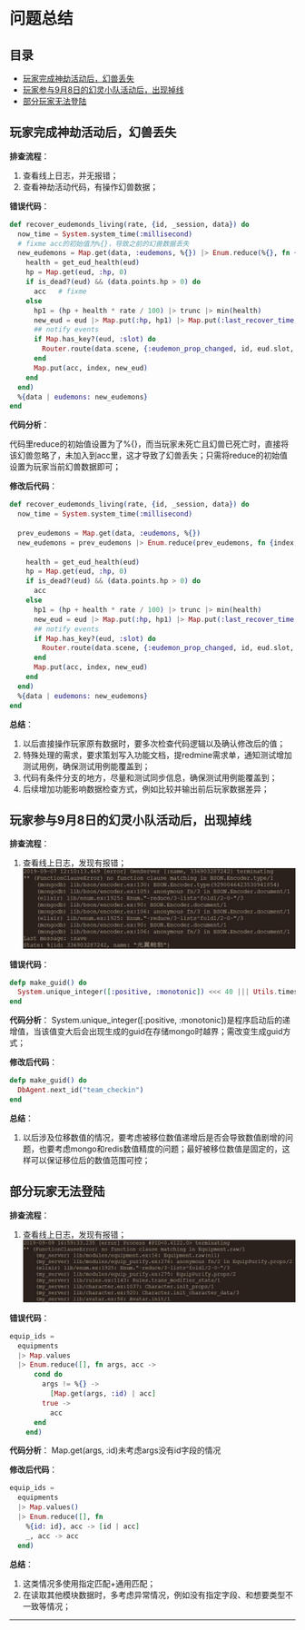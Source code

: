 # 问题总结

## 目录

* [玩家完成神劫活动后，幻兽丢失](#玩家完成神劫活动后，幻兽丢失)
* [玩家参与9月8日的幻灵小队活动后，出现掉线](#玩家参与9月8日的幻灵小队活动后，出现掉线)
* [部分玩家无法登陆](#部分玩家无法登陆)

## 玩家完成神劫活动后，幻兽丢失

**排查流程**：

1. 查看线上日志，并无报错；
2. 查看神劫活动代码，有操作幻兽数据；

**错误代码**：

```elixir
def recover_eudemonds_living(rate, {id, _session, data}) do
  now_time = System.system_time(:millisecond)
  # fixme acc的初始值为%{}，导致之前的幻兽数据丢失
  new_eudemons = Map.get(data, :eudemons, %{}) |> Enum.reduce(%{}, fn {index, eud}, acc ->
    health = get_eud_health(eud)
    hp = Map.get(eud, :hp, 0)
    if is_dead?(eud) && (data.points.hp > 0) do
      acc   # fixme
    else
      hp1 = (hp + health * rate / 100) |> trunc |> min(health)
      new_eud = eud |> Map.put(:hp, hp1) |> Map.put(:last_recover_time, now_time)
      ## notify events
      if Map.has_key?(eud, :slot) do
        Router.route(data.scene, {:eudemon_prop_changed, id, eud.slot, %{hp: hp1}})
      end
      Map.put(acc, index, new_eud)
    end
  end)
  %{data | eudemons: new_eudemons}
end
```

**代码分析**：

代码里reduce的初始值设置为了%{}，而当玩家未死亡且幻兽已死亡时，直接将该幻兽忽略了，未加入到acc里，这才导致了幻兽丢失；只需将reduce的初始值设置为玩家当前幻兽数据即可；

**修改后代码**：

```elixir
def recover_eudemonds_living(rate, {id, _session, data}) do
  now_time = System.system_time(:millisecond)

  prev_eudemons = Map.get(data, :eudemons, %{})
  new_eudemons = prev_eudemons |> Enum.reduce(prev_eudemons, fn {index, eud}, acc ->

    health = get_eud_health(eud)
    hp = Map.get(eud, :hp, 0)
    if is_dead?(eud) && (data.points.hp > 0) do
      acc
    else
      hp1 = (hp + health * rate / 100) |> trunc |> min(health)
      new_eud = eud |> Map.put(:hp, hp1) |> Map.put(:last_recover_time, now_time)
      ## notify events
      if Map.has_key?(eud, :slot) do
        Router.route(data.scene, {:eudemon_prop_changed, id, eud.slot, %{hp: hp1}})
      end
      Map.put(acc, index, new_eud)
    end
  end)
  %{data | eudemons: new_eudemons}
end
```

**总结**：

1. 以后直接操作玩家原有数据时，要多次检查代码逻辑以及确认修改后的值；
2. 特殊处理的需求，要求策划写入功能文档，提redmine需求单，通知测试增加测试用例，确保测试用例能覆盖到；
3. 代码有条件分支的地方，尽量和测试同步信息，确保测试用例能覆盖到；
4. 后续增加功能影响数据检查方式，例如比较并输出前后玩家数据差异；

## 玩家参与9月8日的幻灵小队活动后，出现掉线

**排查流程**：

1. 查看线上日志，发现有报错；
![avatar](/res/TIM截图20190911162818.jpg)

**错误代码**：

```elixir
defp make_guid() do
  System.unique_integer([:positive, :monotonic]) <<< 40 ||| Utils.timestamp()
end
```

**代码分析**：
System.unique_integer([:positive, :monotonic])是程序启动后的递增值，当该值变大后会出现生成的guid在存储mongo时越界；需改变生成guid方式；

**修改后代码**：

```elixir
defp make_guid() do
  DbAgent.next_id("team_checkin")
end
```

**总结**：

1. 以后涉及位移数值的情况，要考虑被移位数值递增后是否会导致数值剧增的问题，也要考虑mongo和redis数值精度的问题；最好被移位数值是固定的，这样可以保证移位后的数值范围可控；

## 部分玩家无法登陆

**排查流程**：

1. 查看线上日志，发现有报错；
![avatar](/res/TIM截图20190911163634.jpg)

**错误代码**：

```elixir
equip_ids =
  equipments
  |> Map.values
  |> Enum.reduce([], fn args, acc ->  
      cond do
        args != %{} ->
          [Map.get(args, :id) | acc]
        true ->
          acc
      end
    end)
```

**代码分析**：
Map.get(args, :id)未考虑args没有id字段的情况

**修改后代码**：

```elixir
equip_ids =
  equipments
  |> Map.values()
  |> Enum.reduce([], fn
    %{id: id}, acc -> [id | acc]
    _, acc -> acc
  end)
```

**总结**：

1. 这类情况多使用指定匹配+通用匹配；
2. 在读取其他模块数据时，多考虑异常情况，例如没有指定字段、和想要类型不一致等情况；

---
